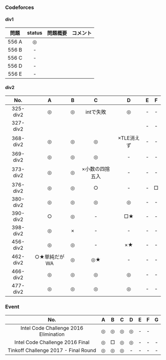 ### Codeforces

#### div1

| 問題 | status | 問題概要 | コメント |
|:---:|:-:|:-|:-|
| 556 A |◎| | |
| 556 B |- | | |
| 556 C |- | | |
| 556 D |- | | |
| 556 E |- | | |


#### div2

| No. | A |B |C |D |E |F |
|:---:|:-:|:-:|:-:|:-:|:-:|:-:|
| 325-div2 |◎|◎| intで失敗|◎|- |- |
| 327-div2 |  |  |  |  |- |- |
| 368-div2 |◎|◎|◎|×TLE消えず|- |- |
| 369-div2 |◎|◎|◎|- |- |- |
| 373-div2 |◎|◎|×小数の四捨五入|- |- |- |
| 376-div2 |◎|◎|○|- |- |□|
| 380-div2 |◎|◎|◎|◎|- |- |
| 390-div2 |○|◎|- |□★|- |- |
| 398-div2 |◎|×|- |- |- |- |
| 456-div2 |◎|◎|- |×★|- |- |
| 462-div2 |○★単純だがWA|◎|◎★|- |- |- |
| 466-div2 |◎|◎|◎|◎|- |- |
| 477-div2 |◎|◎|◎|◎|- |- |

### Event

| No. | A |B |C |D |E |F |G |
|:---:|:-:|:-:|:-:|:-:|:-:|:-:|:-:|
| Intel Code Challenge 2016 Elimination |◎|◎|◎|◎|- |- | |
| Intel Code Challenge 2016 Final |◎|□|◎|◎|- |- |- |
| Tinkoff Challenge 2017 - Final Round |◎|◎|◎|- |- |- |- |
